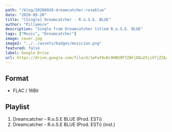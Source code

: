 ```yaml
---
path: "/blog/20200920-dreamcatcher-roseblue"
date: "2020-09-20"
title: "[Single] Dreamcatcher - R.o.S.E. BLUE"
author: "Pillamore"
description: "Single from Dreamcatcher titled R.o.S.E. BLUE"
tags: ["Music", "Dreamcatcher"]
image: cover.jpg
image2: "../../assets/badges/musician.png"
featured: false
label: Google Drive
url: https://drive.google.com/file/d/1eFwY0vDcOHBG9P7ZAFjOOu2XjiV7jZZA/view?usp=sharing
---
```


## Format

- FLAC / 16Bit

## Playlist

1.  Dreamcatcher - R.o.S.E BLUE (Prod. ESTi)
2.  Dreamcatcher - R.o.S.E BLUE (Prod. ESTi) (inst.)
